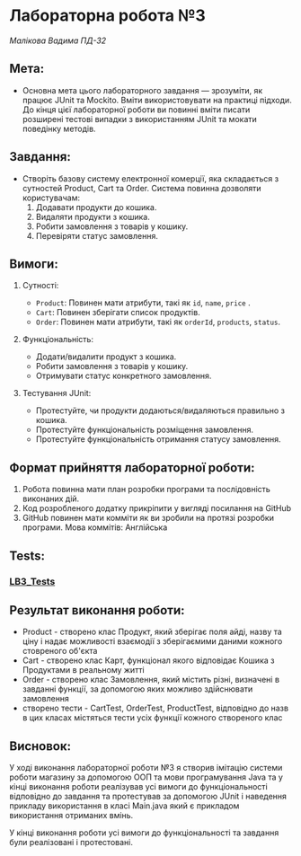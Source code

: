 # Лабораторна робота №3
*Малікова Вадима*
*ПД-32*

## Мета:
* Основна мета цього лабораторного завдання — зрозуміти, як працює JUnit та Mockito. Вміти використовувати на практиці підходи. До кінця цієї лабораторної роботи ви повинні вміти писати розширені тестові випадки з використанням JUnit та мокати поведінку методів.

## Завдання:
* Створіть базову систему електронної комерції, яка складається з сутностей Product, Cart та Order. Система повинна дозволяти користувачам:
    1. Додавати продукти до кошика.
    2. Видаляти продукти з кошика.
    3. Робити замовлення з товарів у кошику.
    4. Перевіряти статус замовлення. 

## Вимоги:
1. Сутності:
    * `Product`: Повинен мати атрибути, такі як `id`, `name`, `price` .
    * `Cart`: Повинен зберігати список продуктів.
    * `Order`: Повинен мати атрибути, такі як `orderId`, `products`, `status`.

2. Функціональність:
    * Додати/видалити продукт з кошика.
    * Робити замовлення з товарів у кошику.
    * Отримувати статус конкретного замовлення.

3.  Тестування JUnit:
    * Протестуйте, чи продукти додаються/видаляються правильно з кошика.
    * Протестуйте функціональність розміщення замовлення.
    * Протестуйте функціональність отримання статусу замовлення. 

## Формат прийняття лабораторної роботи:
1. Робота повинна мати план розробки програми та послідовність виконаних дій.
2. Код розробленого додатку прикріпити у вигляді посилання на GitHub
3. GitHub повинен мати комміти як ви зробили на протязі розробки програми. Мова коммітів: Англійська

## Tests:
### [LB3_Tests](https://github.com/TooWorthless/malikov_java_labs/blob/main/src/test/java/com/university/lab3/README.md)

## Результат виконання роботи:
* Product - створено клас Продукт, який зберігає поля айді, назву та ціну і надає можливості взаємодії з зберігаємими даними кожного стовреного об'єкта
* Cart - створено клас Карт, функціонал якого відповідає Кошика з Продуктами в реальному житті
* Order - створено клас Замовлення, який містить різні, визначені в завданні функції, за допомогою яких можливо здійснювати замовлення
* створено тести - CartTest, OrderTest, ProductTest, відповідно до назв в цих класах містяться тести усіх функції кожного створеного клас

## Висновок:
У ході виконання лабораторної роботи №3 я створив імітацію системи роботи магазину за допомогою ООП та мови програмування Java та у кінці виконання роботи реалізував усі вимоги до функціональності відповідно до завдання та протестував за допомогою JUnit і наведення прикладу використання в класі Main.java
який є прикладом використання отриманих вмінь.

У кінці виконання роботи усі вимоги до функціональності та завдання були реалізовані і протестовані.